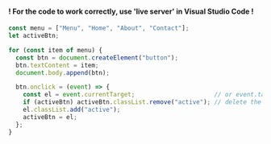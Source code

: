 ﻿#### ! For the code to work correctly, use 'live server' in Visual Studio Code !

```js
const menu = ["Menu", "Home", "About", "Contact"];
let activeBtn;

for (const item of menu) {
  const btn = document.createElement("button");
  btn.textContent = item;
  document.body.append(btn);

  btn.onclick = (event) => {
    const el = event.currentTarget;                      // or event.target
    if (activeBtn) activeBtn.classList.remove("active"); // delete the old active button
    el.classList.add("active");
    activeBtn = el;
  };
}
```
